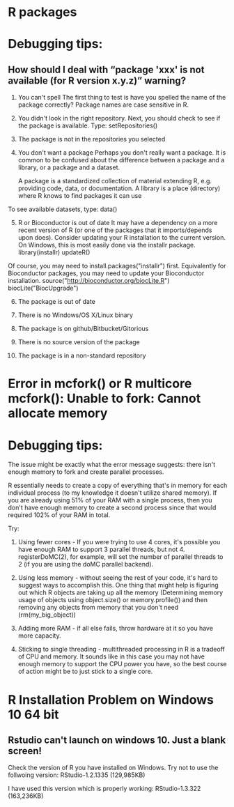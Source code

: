 # R packages
# Debugging tips:
## How should I deal with “package 'xxx' is not available (for R version x.y.z)” warning?
1. You can't spell
The first thing to test is have you spelled the name of the package correctly? Package names are case sensitive in R.

2. You didn't look in the right repository. Next, you should check to see if the package is available. Type:
setRepositories()

3. The package is not in the repositories you selected

4. You don't want a package
Perhaps you don't really want a package. It is common to be confused about the difference between a package and a library, or a package and a dataset.

    A package is a standardized collection of material extending R, e.g. providing code, data, or documentation. A library is a place (directory) where R knows to find packages it can use

To see available datasets, type: data()

5. R or Bioconductor is out of date
It may have a dependency on a more recent version of R (or one of the packages that it imports/depends upon does). 
Consider updating your R installation to the current version. On Windows, this is most easily done via the installr package.
library(installr)
updateR()

Of course, you may need to install.packages("installr") first.
Equivalently for Bioconductor packages, you may need to update your Bioconductor installation.
source("http://bioconductor.org/biocLite.R")
biocLite("BiocUpgrade")

6. The package is out of date

7. There is no Windows/OS X/Linux binary

8. The package is on github/Bitbucket/Gitorious

9. There is no source version of the package

10. The package is in a non-standard repository


# Error in mcfork() or R multicore mcfork(): Unable to fork: Cannot allocate memory
# Debugging tips:

The issue might be exactly what the error message suggests: there isn't enough memory to fork and create parallel processes.

R essentially needs to create a copy of everything that's in memory for each individual process (to my knowledge it doesn't utilize shared memory). If you are already using 51% of your RAM with a single process, then you don't have enough memory to create a second process since that would required 102% of your RAM in total.

Try:
1) Using fewer cores - If you were trying to use 4 cores, it's possible you have enough RAM to support 3 parallel threads, but not 4. registerDoMC(2), for example, will set the number of parallel threads to 2 (if you are using the doMC parallel backend).

2) Using less memory - without seeing the rest of your code, it's hard to suggest ways to accomplish this. One thing that might help is figuring out which R objects are taking up all the memory (Determining memory usage of objects using object.size() or memory.profile()) and then removing any objects from memory that you don't need (rm(my_big_object))

3) Adding more RAM - if all else fails, throw hardware at it so you have more capacity.
    
4) Sticking to single threading - multithreaded processing in R is a tradeoff of CPU and memory. It sounds like in this case you may not have enough memory to support the CPU power you have, so the best course of action might be to just stick to a single core.

# R Installation Problem on Windows 10 64 bit
## Rstudio can't launch on windows 10. Just a blank screen!
Check the version of R you have installed on Windows. Try not to use the follwoing version: RStudio-1.2.1335 (129,985KB)

I have used this version which is properly working: RStudio-1.3.322 (163,236KB)

